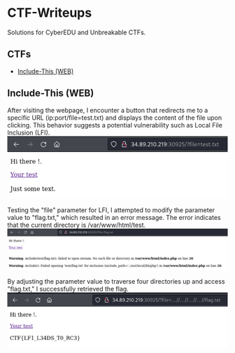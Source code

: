 # CTF-Writeups
Solutions for CyberEDU and Unbreakable CTFs.

## CTFs
- [Include-This (WEB)](https://github.com/N3agu/CTF-Writeups#include-this-web)

## Include-This (WEB)
After visiting the webpage, I encounter a button that redirects me to a specific URL (ip:port/file=test.txt) and displays the content of the file upon clicking. This behavior suggests a potential vulnerability such as Local File Inclusion (LFI).
![image1](https://raw.githubusercontent.com/N3agu/CTF-Writeups/main/images/include-this1.png)

Testing the "file" parameter for LFI, I attempted to modify the parameter value to "flag.txt," which resulted in an error message. The error indicates that the current directory is /var/www/html/test.
![image2](https://raw.githubusercontent.com/N3agu/CTF-Writeups/main/images/include-this2.png)

By adjusting the parameter value to traverse four directories up and access "flag.txt," I successfully retrieved the flag.
![image3](https://raw.githubusercontent.com/N3agu/CTF-Writeups/main/images/include-this3.png)
